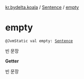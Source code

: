 [kr.bydelta.koala](../index.md) / [Sentence](index.md) / [empty](./empty.md)

# empty

`@JvmStatic val empty: `[`Sentence`](index.md)

빈 문장

**Getter**

빈 문장

